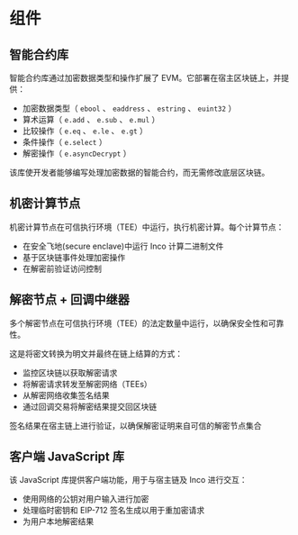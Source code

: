
# 组件
## 智能合约库
智能合约库通过加密数据类型和操作扩展了 EVM。它部署在宿主区块链上，并提供：
- 加密数据类型（ `ebool` 、 `eaddress` 、 `estring` 、 `euint32` ）
- 算术运算（ `e.add` 、 `e.sub` 、 `e.mul` ）
- 比较操作（ `e.eq` 、 `e.le` 、 `e.gt` ）
- 条件操作（ `e.select` ）
- 解密操作（ `e.asyncDecrypt` ）

该库使开发者能够编写处理加密数据的智能合约，而无需修改底层区块链。

## 机密计算节点
机密计算节点在可信执行环境（TEE）中运行，执行机密计算。每个计算节点：
- 在安全飞地(secure enclave)中运行 Inco 计算二进制文件
- 基于区块链事件处理加密操作
- 在解密前验证访问控制

## 解密节点 + 回调中继器
多个解密节点在可信执行环境（TEE）的法定数量中运行，以确保安全性和可靠性。

这是将密文转换为明文并最终在链上结算的方式：
- 监控区块链以获取解密请求
- 将解密请求转发至解密网络（TEEs）
- 从解密网络收集签名结果
- 通过回调交易将解密结果提交回区块链

签名结果在宿主链上进行验证，以确保解密证明来自可信的解密节点集合

## 客户端 JavaScript 库
该 JavaScript 库提供客户端功能，用于与宿主链及 Inco 进行交互：
- 使用网络的公钥对用户输入进行加密
- 处理临时密钥和 EIP-712 签名生成以用于重加密请求
- 为用户本地解密结果